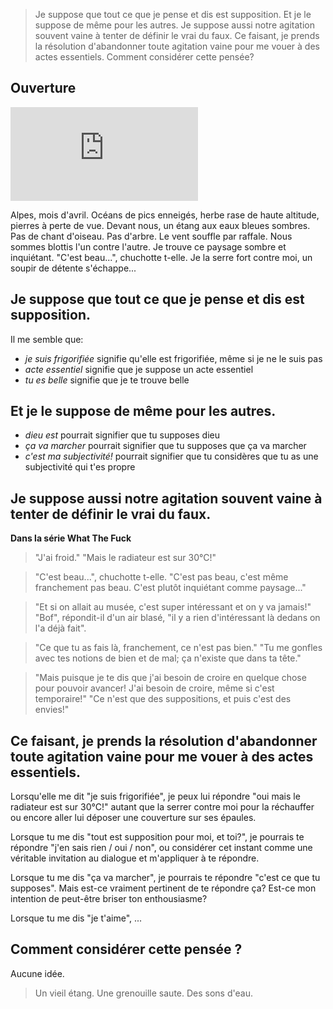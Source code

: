 > Je suppose que tout ce que je pense et dis est supposition.
> Et je le suppose de même pour les autres. 
> Je suppose aussi notre agitation souvent vaine à tenter de définir le vrai du faux.
> Ce faisant, je prends la résolution d'abandonner toute agitation vaine pour me vouer à des actes essentiels.
> Comment considérer cette pensée? 

## Ouverture

![montagne](http://www.vieillegrille.fr/show_image.php?id=816)

Alpes, mois d'avril. Océans de pics enneigés, herbe rase de haute altitude, pierres à perte de vue. Devant nous, un étang aux eaux bleues sombres. Pas de chant d'oiseau. Pas d'arbre. Le vent souffle par raffale. Nous sommes blottis l'un contre l'autre. Je trouve ce paysage sombre et inquiétant. "C'est beau...", chuchotte t-elle. Je la serre fort contre moi, un soupir de détente s'échappe... 

## Je suppose que tout ce que je pense et dis est supposition. 

Il me semble que: 
* *je suis frigorifiée* signifie qu'elle est frigorifiée, même si je ne le suis pas 
* *acte essentiel* signifie que je suppose un acte essentiel
* *tu es belle* signifie que je te trouve belle

## Et je le suppose de même pour les autres. 

* *dieu est* pourrait signifier que tu supposes dieu
* *ça va marcher* pourrait signifier que tu supposes que ça va marcher 
* *c'est ma subjectivité!* pourrait signifier que tu considères que tu as une subjectivité qui t'es propre

## Je suppose aussi notre agitation souvent vaine à tenter de définir le vrai du faux.

**Dans la série What The Fuck**

> "J'ai froid." "Mais le radiateur est sur 30°C!"

> "C'est beau...", chuchotte t-elle. "C'est pas beau, c'est même franchement pas beau. C'est plutôt inquiétant comme paysage..."

> "Et si on allait au musée, c'est super intéressant et on y va jamais!" "Bof", répondit-il d'un air blasé, "il y a rien d'intéressant là dedans on l'a déjà fait". 

> "Ce que tu as fais là, franchement, ce n'est pas bien." "Tu me gonfles avec tes notions de bien et de mal; ça n'existe que dans ta tête." 

> "Mais puisque je te dis que j'ai besoin de croire en quelque chose pour pouvoir avancer! J'ai besoin de croire, même si c'est temporaire!" "Ce n'est que des suppositions, et puis c'est des envies!"

## Ce faisant, je prends la résolution d'abandonner toute agitation vaine pour me vouer à des actes essentiels.

Lorsqu'elle me dit "je suis frigorifiée", je peux lui répondre "oui mais le radiateur est sur 30°C!" autant que la serrer contre moi pour la réchauffer ou encore aller lui déposer une couverture sur ses épaules.

Lorsque tu me dis "tout est supposition pour moi, et toi?", je pourrais te répondre "j'en sais rien / oui / non", ou considérer cet instant comme une véritable invitation au dialogue et m'appliquer à te répondre. 

Lorsque tu me dis "ça va marcher", je pourrais te répondre "c'est ce que tu supposes". Mais est-ce vraiment pertinent de te répondre ça? Est-ce mon intention de peut-être briser ton enthousiasme?

Lorsque tu me dis "je t'aime", ...

## Comment considérer cette pensée ? 

Aucune idée. 

> Un vieil étang. Une grenouille saute. Des sons d'eau. 
